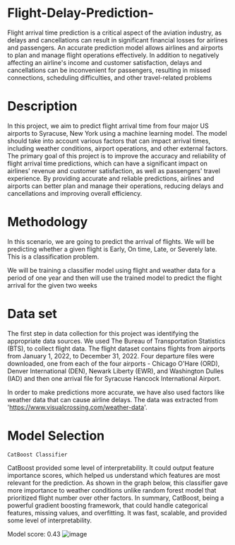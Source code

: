# Flight-Delay-Prediction-
Flight arrival time prediction is a critical aspect of the aviation industry, as delays and cancellations can result in significant financial losses for airlines and passengers. An accurate prediction model allows airlines and airports to plan and manage flight operations effectively. In addition to negatively affecting an airline's income and customer satisfaction, delays and cancellations can be inconvenient for passengers, resulting in missed connections, scheduling difficulties, and other travel-related problems

# Description
In this project, we aim to predict flight arrival time from four major US airports to Syracuse, New York using a machine learning model. The model should take into account various factors that can impact arrival times, including weather conditions, airport operations, and other external factors. The primary goal of this project is to improve the accuracy and reliability of flight arrival time predictions, which can have a significant impact on airlines' revenue and customer satisfaction, as well as passengers' travel experience. By providing accurate and reliable predictions, airlines and airports can better plan and manage their operations, reducing delays and cancellations and improving overall efficiency.

# Methodology

In this scenario, we are going to predict the arrival of flights. We will be predicting whether a given flight is Early, On time, Late, or Severely late. This is a classification problem.

We will be training a classifier model using flight and weather data for a period of one year and then will use the trained model to predict the flight arrival for the given two weeks
 
# Data set

The first step in data collection for this project was identifying the appropriate data sources. We used The Bureau of Transportation Statistics (BTS), to collect flight data. The flight dataset contains flights from airports from January 1, 2022, to December 31, 2022. Four departure files were downloaded, one from each of the four airports - Chicago O'Hare (ORD), Denver International (DEN), Newark Liberty (EWR), and Washington Dulles (IAD) and then one arrival file for Syracuse Hancock International Airport.

In order to make predictions more accurate, we have also used factors like weather data that can cause airline delays.
The data was extracted from 'https://www.visualcrossing.com/weather-data'.


# Model Selection

	CatBoost Classifier

CatBoost provided some level of interpretability. It could output feature importance scores, which helped us understand which features are most relevant for the prediction. As shown in the graph below, this classifier gave more importance to weather conditions unlike random forest model that prioritized flight number over other factors. In summary, CatBoost, being a powerful gradient boosting framework, that could handle categorical features, missing values, and overfitting. It was fast, scalable, and provided some level of interpretability.

Model score: 0.43 
![image](https://github.com/kilala2509/Flight-Delay-Prediction-/assets/46477646/875f7538-0828-4900-92da-1a1fb2e316f2)

